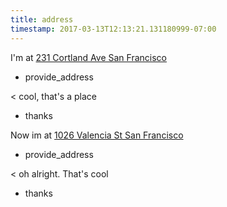 ```yaml
---
title: address
timestamp: 2017-03-13T12:13:21.131180999-07:00
---
```


I'm at [231 Cortland Ave San Francisco](location/address)
* provide_address

< cool, that's a place
* thanks

Now im at [1026 Valencia St San Francisco](location/address)
* provide_address

< oh alright. That's cool
* thanks
